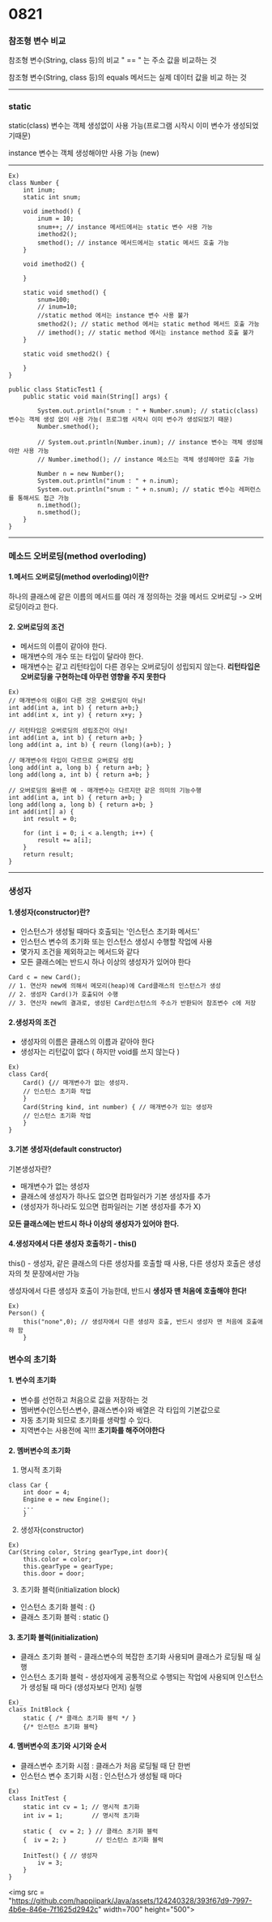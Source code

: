# 0821

### 참조형 변수 비교

참조형 변수(String, class 등)의 비교  " == " 는 주소 값을 비교하는 것

참조형 변수(String, class 등)의 equals 메서드는 실제 데이터 값을 비교 하는 것

---

### static 

static(class) 변수는 객체 생성없이 사용 가능(프로그램 시작시 이미 변수가 생성되었기때문)

instance 변수는 객체 생성해야만 사용 가능 (new)

---


```
Ex)
class Number {
	int inum;
	static int snum;
	
	void imethod() {
		inum = 10;
		snum++; // instance 메서드에서는 static 변수 사용 가능
		imethod2(); 
		smethod(); // instance 메서드에서는 static 메서드 호출 가능
	}
	
	void imethod2() {
		
	}
	
	static void smethod() {
		snum=100;
		// inum=10; 
		//static method 에서는 instance 변수 사용 불가 
		smethod2(); // static method 에서는 static method 메서드 호출 가능
		// imethod(); // static method 에서는 instance method 호출 불가
	}
	
	static void smethod2() {
		
	}
}

public class StaticTest1 {
	public static void main(String[] args) {
		
		System.out.println("snum : " + Number.snum); // static(class) 변수는 객체 생성 없이 사용 가능( 프로그램 시작시 이미 변수가 생성되었기 때문)
		Number.smethod();
		
		// System.out.println(Number.inum); // instance 변수는 객체 생성해야만 사용 가능
		// Number.imethod(); // instance 메소드는 객체 생성헤야만 호출 가능 
		
		Number n = new Number();
		System.out.println("inum : " + n.inum);
		System.out.println("snum : " + n.snum); // static 변수는 레퍼런스를 통해서도 접근 가능
		n.imethod();
		n.smethod();
	}
}
```

---

### 메소드 오버로딩(method overloding)

#### 1.메서드 오버로딩(method overloding)이란?

하나의 클래스에 같은 이름의 메서드를 여러 개 정의하는 것을 메서드 오버로딩 -> 오버로딩이라고 한다.

#### 2. 오버로딩의 조건

* 메서드의 이름이 같아야 한다.
* 매개변수의 개수 또는 타입이 달라야 한다.
* 매개변수는 같고 리턴타입이 다른 경우는 오버로딩이 성립되지 않는다.
**리턴타입은 오버로딩을 구현하는데 아무런 영향을 주지 못한다**

```
Ex)
// 매개변수의 이름이 다른 것은 오버로딩이 아님!
int add(int a, int b) { return a+b;}
int add(int x, int y) { return x+y; }

// 리턴타입은 오버로딩의 성립조건이 아님!
int add(int a, int b) { return a+b; }
long add(int a, int b) { reurn (long)(a+b); }

// 매개변수의 타입이 다르므로 오버로딩 성립
long add(int a, long b) { return a+b; }
long add(long a, int b) { return a+b; }

// 오버로딩의 올바른 예 - 매개변수는 다르지만 같은 의미의 기능수행
int add(int a, int b) { return a+b; }
long add(long a, long b) { return a+b; }
int add(int[] a) {
	int result = 0;

	for (int i = 0; i < a.length; i++) {
		result += a[i];
	}
	return result;
}
```

---

### 생성자

#### 1.생성자(constructor)란?

* 인스턴스가 생성될 때마다 호출되는 '인스턴스 초기화 메서드'
* 인스턴스 변수의 초기화 또는 인스턴스 생성시 수행할 작업에 사용
* 몇가지 조건을 제외하고는 메서드와 같다
* 모든 클래스에는 반드시 하나 이상의 생성자가 있어야 한다

```
Card c = new Card();
// 1. 연산자 new에 의해서 메모리(heap)에 Card클래스의 인스턴스가 생성
// 2. 생성자 Card()가 호출되어 수행
// 3. 연산자 new의 결과로, 생성된 Card인스턴스의 주소가 반환되어 참조변수 c에 저장
```

#### 2.생성자의 조건

* 생성자의 이름은 클래스의 이름과 같아야 한다
* 생성자는 리턴값이 없다 ( 하지만 void를 쓰지 않는다 )

```
Ex) 
class Card{ 
	Card() {// 매개변수가 없는 생성자.
	// 인스턴스 초기화 작업
	}
	Card(String kind, int number) { // 매개변수가 있는 생성자
	// 인스턴스 초기화 작업
	}
}
```

#### 3.기본 생성자(default constructor)

기본생성자란?

* 매개변수가 없는 생성자
* 클래스에 생성자가 하나도 없으면 컴파일러가 기본 생성자를 추가 
* (생성자가 하나라도 있으면 컴파일러는 기본 생성자를 추가 X)

**모든 클래스에는 반드시 하나 이상의 생성자가 있어야 한다.**

#### 4.생성자에서 다른 생성자 호출하기 - this()

this() - 생성자, 같은 클래스의 다른 생성자를 호출할 때 사용, 다른 생성자 호출은 생성자의 첫 문장에서만 가능

생성자에서 다른 생성자 호출이 가능한데, 반드시 **생성자 맨 처음에 호출해야 한다!**

```
Ex)
Person() {
    this("none",0); // 생성자에서 다른 생성자 호출, 반드시 생성자 맨 처음에 호출애햐 함
	}
```

### 변수의 초기화

#### 1. 변수의 초기화

* 변수를 선언하고 처음으로 값을 저장하는 것
* 멤버변수(인스턴스변수, 클래스변수)와 배열은 각 타입의 기본값으로
* 자동 초기화 되므로 초기화를 생략할 수 있다.
* 지역변수는 사용전에 꼭!!! **초기화를 해주어야한다**

#### 2. 멤버변수의 초기화

1. 명시적 초기화
```
class Car {
	int door = 4;
	Engine e = new Engine();
	...
	}
```

2. 생성자(constructor)
```
Ex)
Car(String color, String gearType,int door){
	this.color = color;
	this.gearType = gearType;
	this.door = door;
```

3. 초기화 블럭(initialization block)

* 인스턴스 초기화 블럭 : {}
* 클래스 초기화 블럭 : static {}

#### 3. 초기화 블럭(initialization)

* 클래스 초기화 블럭 - 클래스변수의 복잡한 초기화 사용되며 클래스가 로딩될 때 실행
* 인스턴스 초기화 블럭 - 생성자에게 공통적으로 수행되는 작업에 사용되며 인스턴스가 생성될 때 마다 (생성자보다 먼저) 실행

```
Ex)_
class InitBlock {
	static { /* 클래스 초기화 블럭 */ }
	{/* 인스턴스 초기화 블럭}
```

#### 4. 멤버변수의 초기와 시기와 순서

* 클래스변수 초기화 시점 : 클래스가 처음 로딩될 때 단 한번
* 인스턴스 변수 초기화 시점 : 인스턴스가 생성될 때 마다

```
Ex)
class InitTest {
	static int cv = 1; // 명시적 초기화
	int iv = 1; 	   // 명시적 초기화
	
	static {  cv = 2; } // 클래스 초기화 블럭
	{  iv = 2; }        // 인스턴스 초기화 블럭
	
	InitTest() { // 생성자
		iv = 3;
	}
}
```

<img src = "https://github.com/happiipark/Java/assets/124240328/393f67d9-7997-4b6e-846e-7f1625d2942c" width=700" height="500">
